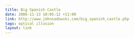 ```yaml
---
title: Big Spanish Castle
date: 2006-11-13 10:05:12 +11:00
link: http://www.johnsadowski.com/big_spanish_castle.php
tags: optical illusion
layout: link
---
```

